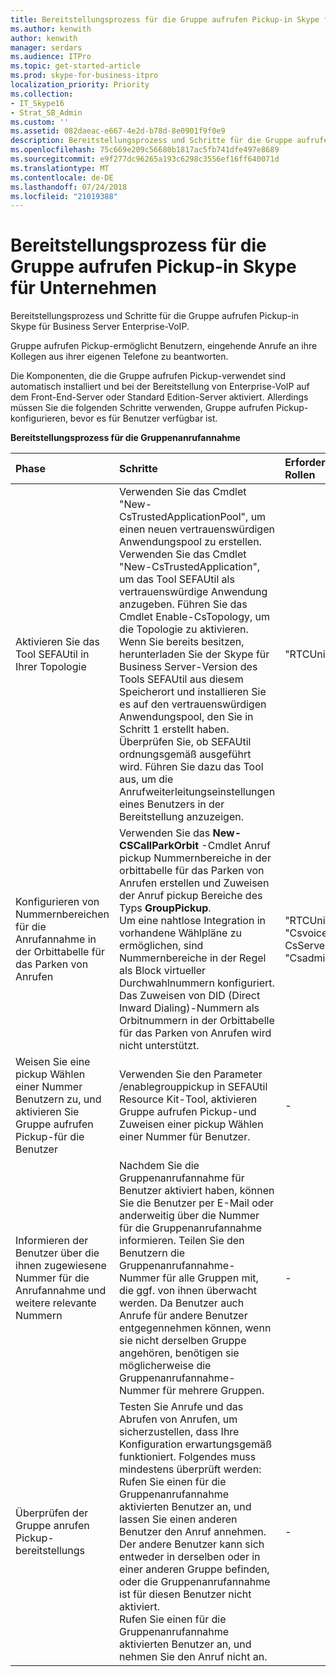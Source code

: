 ```yaml
---
title: Bereitstellungsprozess für die Gruppe aufrufen Pickup-in Skype für Unternehmen
ms.author: kenwith
author: kenwith
manager: serdars
ms.audience: ITPro
ms.topic: get-started-article
ms.prod: skype-for-business-itpro
localization_priority: Priority
ms.collection:
- IT_Skype16
- Strat_SB_Admin
ms.custom: ''
ms.assetid: 082daeac-e667-4e2d-b78d-8e0901f9f0e9
description: Bereitstellungsprozess und Schritte für die Gruppe aufrufen Pickup-in Skype für Business Server Enterprise-VoIP.
ms.openlocfilehash: 75c669e209c56680b1817ac5fb741dfe497e8689
ms.sourcegitcommit: e9f277dc96265a193c6298c3556ef16ff640071d
ms.translationtype: MT
ms.contentlocale: de-DE
ms.lasthandoff: 07/24/2018
ms.locfileid: "21019388"
---
```

# <a name="deployment-process-for-group-call-pickup-in-skype-for-business"></a>Bereitstellungsprozess für die Gruppe aufrufen Pickup-in Skype für Unternehmen
 
Bereitstellungsprozess und Schritte für die Gruppe aufrufen Pickup-in Skype für Business Server Enterprise-VoIP.
  
Gruppe aufrufen Pickup-ermöglicht Benutzern, eingehende Anrufe an ihre Kollegen aus ihrer eigenen Telefone zu beantworten. 
  
 Die Komponenten, die die Gruppe aufrufen Pickup-verwendet sind automatisch installiert und bei der Bereitstellung von Enterprise-VoIP auf dem Front-End-Server oder Standard Edition-Server aktiviert. Allerdings müssen Sie die folgenden Schritte verwenden, Gruppe aufrufen Pickup-konfigurieren, bevor es für Benutzer verfügbar ist.
  
**Bereitstellungsprozess für die Gruppenanrufannahme**

|**Phase**|**Schritte**|**Erforderliche Gruppen und Rollen**|**Bereitstellungsdokumentation**|
|:-----|:-----|:-----|:-----|
|Aktivieren Sie das Tool SEFAUtil in Ihrer Topologie|Verwenden Sie das Cmdlet "New-CsTrustedApplicationPool", um einen neuen vertrauenswürdigen Anwendungspool zu erstellen. Verwenden Sie das Cmdlet "New-CsTrustedApplication", um das Tool SEFAUtil als vertrauenswürdige Anwendung anzugeben. Führen Sie das Cmdlet Enable-CsTopology, um die Topologie zu aktivieren. Wenn Sie bereits besitzen, herunterladen Sie der Skype für Business Server-Version des Tools SEFAUtil aus diesem Speicherort und installieren Sie es auf den vertrauenswürdigen Anwendungspool, den Sie in Schritt 1 erstellt haben. Überprüfen Sie, ob SEFAUtil ordnungsgemäß ausgeführt wird. Führen Sie dazu das Tool aus, um die Anrufweiterleitungseinstellungen eines Benutzers in der Bereitstellung anzuzeigen. |"RTCUniversalServerAdmins"  <br/> |[Das Tool SEFAUtil in Skype für Unternehmen bereitstellen](deploy-the-sefautil-tool.md) <br/> [New-CsTrustedApplicationPool](https://docs.microsoft.com/powershell/module/skype/new-cstrustedapplicationpool?view=skype-ps) </br>[New-CsTrustedApplication](https://docs.microsoft.com/powershell/module/skype/new-cstrustedapplication?view=skype-ps)</br>[Enable-CsTopology](https://docs.microsoft.com/powershell/module/skype/enable-cstopology?view=skype-ps) <br/> [Lync Server 2013 Resource Kit-Tools-Dokumentation](https://technet.microsoft.com/en-us/library/jj945604%28v=ocs.15%29.aspx). (Für Skype für Business Server müssen Sie die aktuelle Version des Tools verwenden, aber weiterhin gilt dieser Dokumentation von Lync Server 2013).  <br/> |
|Konfigurieren von Nummernbereichen für die Anrufannahme in der Orbittabelle für das Parken von Anrufen  <br/> |Verwenden Sie das **New-CSCallParkOrbit** -Cmdlet Anruf pickup Nummernbereiche in der orbittabelle für das Parken von Anrufen erstellen und Zuweisen der Anruf pickup Bereiche des Typs **GroupPickup**.  <br/> Um eine nahtlose Integration in vorhandene Wählpläne zu ermöglichen, sind Nummernbereiche in der Regel als Block virtueller Durchwahlnummern konfiguriert. Das Zuweisen von DID (Direct Inward Dialing)-Nummern als Orbitnummern in der Orbittabelle für das Parken von Anrufen wird nicht unterstützt.<br/> |"RTCUniversalServerAdmins"  <br/> "Csvoiceadministrator"  <br/> CsServerAdministrator  <br/> "Csadministrator"  <br/> |[Erstellen oder Ändern eines Gruppe anrufen Pickup-Nummernbereichs in Skype für Unternehmen](create-or-modify-a-group-call-pickup-number-range.md) <br/> |
|Weisen Sie eine pickup Wählen einer Nummer Benutzern zu, und aktivieren Sie Gruppe aufrufen Pickup-für die Benutzer  <br/> |Verwenden Sie den Parameter /enablegrouppickup in SEFAUtil Resource Kit-Tool, aktivieren Gruppe aufrufen Pickup-und Zuweisen einer pickup Wählen einer Nummer für Benutzer.  <br/> |-  <br/> |[Aktivieren Sie Gruppe aufrufen Pickup-für Benutzer, und weisen Sie eine Gruppe Zahl in Skype für Unternehmen](enable-group-call-pickup-for-users-and-assign-a-group-number.md) <br/> |
|Informieren der Benutzer über die ihnen zugewiesene Nummer für die Anrufannahme und weitere relevante Nummern  <br/> |Nachdem Sie die Gruppenanrufannahme für Benutzer aktiviert haben, können Sie die Benutzer per E-Mail oder anderweitig über die Nummer für die Gruppenanrufannahme informieren. Teilen Sie den Benutzern die Gruppenanrufannahme-Nummer für alle Gruppen mit, die ggf. von ihnen überwacht werden. Da Benutzer auch Anrufe für andere Benutzer entgegennehmen können, wenn sie nicht derselben Gruppe angehören, benötigen sie möglicherweise die Gruppenanrufannahme-Nummer für mehrere Gruppen.  <br/> |-  <br/> ||
|Überprüfen der Gruppe anrufen Pickup-bereitstellungs  <br/> | Testen Sie Anrufe und das Abrufen von Anrufen, um sicherzustellen, dass Ihre Konfiguration erwartungsgemäß funktioniert. Folgendes muss mindestens überprüft werden: <br/>  Rufen Sie einen für die Gruppenanrufannahme aktivierten Benutzer an, und lassen Sie einen anderen Benutzer den Anruf annehmen. Der andere Benutzer kann sich entweder in derselben oder in einer anderen Gruppe befinden, oder die Gruppenanrufannahme ist für diesen Benutzer nicht aktiviert. <br/>  Rufen Sie einen für die Gruppenanrufannahme aktivierten Benutzer an, und nehmen Sie den Anruf nicht an. <br/> |-  <br/> ||
   

